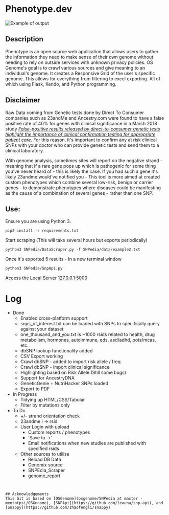# Phenotype.dev

![Example of output](https://github.com/glasgowm148/Phenotype/blob/master/images/phenotype.png)
## Description
Phenotype is an open source web application that allows users to gather the information they need to make sense of their own genome without needing to rely on outside services with unknown privacy policies. OS Genome's goal is to crawl various sources and give meaning to an individual's genome. It creates a Responsive Grid of the user's specific genome. This allows for everything from filtering to excel exporting. All of which using Flask, Kendo, and Python programming.

## Disclaimer
Raw Data coming from Genetic tests done by Direct To Consumer companies such as 23andMe and Ancestry.com were found to have a false positive rate of 40% for genes with clinical significance in a March 2018 study [*False-positive results released by direct-to-consumer genetic tests highlight the importance of clinical confirmation testing for appropriate patient care*](https://www.nature.com/articles/gim201838). For this reason, it's important to confirm any at risk clinical SNPs with your doctor who can provide genetic tests and send them to a clinical laboratory.

With genome analysis, sometimes sites will report on the negative strand - meaning that if a rare gene pops up which is pathogenic for some thing you've never heard of - this is likely the case. If you had such a gene it's likely 23andme would've notified you - This tool is more aimed at created custom phenotypes which combine several low-risk, benign or carrier genes - to demonstrate phenotypes where diseases could be manifesting as the cause of a combination of several genes - rather than one SNP.


## Use:

Ensure you are using Python 3. 
```
pip3 install -r requirements.txt
```
Start scraping (This will take several hours but exports periodically)

```
python3 SNPedia/DataScraper.py -f SNPedia/data/example2.txt 
```

Once it's exported 5 results - In a new terminal window
```
python3 SNPedia/SnpApi.py
```

Access the Local Server
[127.0.0.1:5000](http://127.0.0.1:5000)


# Log
* Done
    * Enabled cross-platform support
    * snps_of_interest.txt can be loaded with SNPs to specifically query against your dataset
    * one_thousand_and_you.txt is ~1000 rsids related to health, drug metabolism, hormones, autoimmune, eds, asd/adhd, pots/mcas, etc..
    * dbSNP lookup functionality added
    * CSV Export working
    * Crawl dbSNP - added to import risk allele / freq
    * Crawl dbSNP - import clinical significance
    * Highlighting based on Risk Allele (Still some bugs)
    * Support for AncestryDNA
    * GeneticGenie + NutriHacker SNPs loaded
    * Export to PDF
* In Progress
  * Tidying up HTML/CSS/Tabular 
  * Filter by mutations only
* To Do
  * +/- strand orientation check
  * 23andme i -> rsid
  * User Login with upload
    * Custom reports / phenotypes
    * 'Save to ->' 
    * Email notifications when new studies are published with specified rsids
  * Other sources to utilise
    * Reload DB Data
    * Genomix source
    * SNPEdia_Scraper
    * genome_report


```


## Acknowledgements 
This Git is based on [OSGenome](osgenome/SNPedia at master · mentatpsi/OSGenome), [SNPApi](https://github.com/leaena/snp-api), and [Snappy](https://github.com/zhaofengli/snappy)


